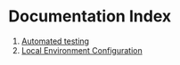 # Documentation Index

1. [Automated testing](/docs/automated-testing.md)
2. [Local Environment Configuration](/docs/local-environment.md)
